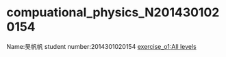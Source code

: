 # compuational_physics_N2014301020154
Name:吴帆帆   student number:2014301020154
 [exercise_o1:All levels]()
